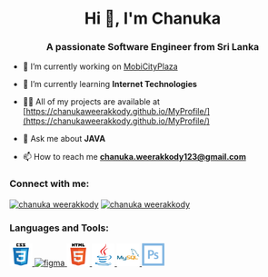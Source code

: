 <h1 align="center">Hi 👋, I'm Chanuka</h1>
<h3 align="center">A passionate Software Engineer from Sri Lanka</h3>

- 🔭 I’m currently working on [MobiCityPlaza](https://github.com/ChanukaWeerakkody/Mobicity-Plaza)

- 🌱 I’m currently learning **Internet Technologies**

- 👨‍💻 All of my projects are available at [https://chanukaweerakkody.github.io/MyProfile/](https://chanukaweerakkody.github.io/MyProfile/)

- 💬 Ask me about **JAVA**

- 📫 How to reach me **chanuka.weerakkody123@gmail.com**

<h3 align="left">Connect with me:</h3>
<p align="left">
<a href="https://linkedin.com/in/chanuka weerakkody" target="blank"><img align="center" src="https://raw.githubusercontent.com/rahuldkjain/github-profile-readme-generator/master/src/images/icons/Social/linked-in-alt.svg" alt="chanuka weerakkody" height="30" width="40" /></a>
<a href="https://fb.com/chanuka weerakkody" target="blank"><img align="center" src="https://raw.githubusercontent.com/rahuldkjain/github-profile-readme-generator/master/src/images/icons/Social/facebook.svg" alt="chanuka weerakkody" height="30" width="40" /></a>
</p>

<h3 align="left">Languages and Tools:</h3>
<p align="left"> <a href="https://www.w3schools.com/css/" target="_blank" rel="noreferrer"> <img src="https://raw.githubusercontent.com/devicons/devicon/master/icons/css3/css3-original-wordmark.svg" alt="css3" width="40" height="40"/> </a> <a href="https://www.figma.com/" target="_blank" rel="noreferrer"> <img src="https://www.vectorlogo.zone/logos/figma/figma-icon.svg" alt="figma" width="40" height="40"/> </a> <a href="https://www.w3.org/html/" target="_blank" rel="noreferrer"> <img src="https://raw.githubusercontent.com/devicons/devicon/master/icons/html5/html5-original-wordmark.svg" alt="html5" width="40" height="40"/> </a> <a href="https://www.java.com" target="_blank" rel="noreferrer"> <img src="https://raw.githubusercontent.com/devicons/devicon/master/icons/java/java-original.svg" alt="java" width="40" height="40"/> </a> <a href="https://www.mysql.com/" target="_blank" rel="noreferrer"> <img src="https://raw.githubusercontent.com/devicons/devicon/master/icons/mysql/mysql-original-wordmark.svg" alt="mysql" width="40" height="40"/> </a> <a href="https://www.photoshop.com/en" target="_blank" rel="noreferrer"> <img src="https://raw.githubusercontent.com/devicons/devicon/master/icons/photoshop/photoshop-line.svg" alt="photoshop" width="40" height="40"/> </a> </p>
